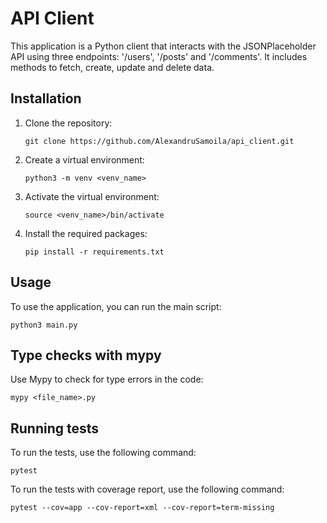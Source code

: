 # API Client

This application is a Python client that interacts with the JSONPlaceholder API using three endpoints: '/users', '/posts' and '/comments'. It includes methods to fetch, create, update and delete data.

## Installation

1. Clone the repository:

   ```
   git clone https://github.com/AlexandruSamoila/api_client.git
   ```

2. Create a virtual environment:

   ```
   python3 -m venv <venv_name>
   ```

3. Activate the virtual environment:

   ```
   source <venv_name>/bin/activate
   ```

4. Install the required packages:

   ```
   pip install -r requirements.txt
   ```

## Usage

To use the application, you can run the main script:

```
python3 main.py
```

## Type checks with mypy

Use Mypy to check for type errors in the code:

```
mypy <file_name>.py
```

## Running tests

To run the tests, use the following command:

```
pytest
```

To run the tests with coverage report, use the following command:

```
pytest --cov=app --cov-report=xml --cov-report=term-missing
```
